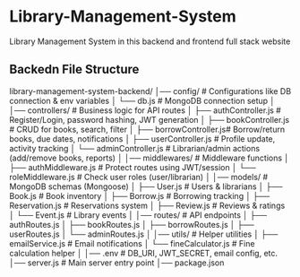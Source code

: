 # Library-Management-System
Library Management System in this backend and frontend full stack website

## Backedn File Structure
library-management-system-backend/
│── config/                # Configurations like DB connection & env variables
│   └── db.js              # MongoDB connection setup
│
│── controllers/           # Business logic for API routes
│   ├── authController.js  # Register/Login, password hashing, JWT generation
│   ├── bookController.js  # CRUD for books, search, filter
│   ├── borrowController.js# Borrow/return books, due dates, notifications
│   ├── userController.js  # Profile update, activity tracking
│   └── adminController.js # Librarian/admin actions (add/remove books, reports)
│
│── middlewares/           # Middleware functions
│   ├── authMiddleware.js  # Protect routes using JWT/session
│   └── roleMiddleware.js  # Check user roles (user/librarian)
│
│── models/                # MongoDB schemas (Mongoose)
│   ├── User.js            # Users & librarians
│   ├── Book.js            # Book inventory
│   ├── Borrow.js          # Borrowing tracking
│   ├── Reservation.js     # Reservations system
│   ├── Review.js          # Reviews & ratings
│   └── Event.js           # Library events
│
│── routes/                # API endpoints
│   ├── authRoutes.js
│   ├── bookRoutes.js
│   ├── borrowRoutes.js
│   ├── userRoutes.js
│   └── adminRoutes.js
│
│── utils/                 # Helper utilities
│   ├── emailService.js    # Email notifications
│   └── fineCalculator.js  # Fine calculation helper
│
│── .env                   # DB_URI, JWT_SECRET, email config, etc.
│── server.js              # Main server entry point
│── package.json
